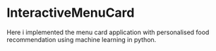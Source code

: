 # InteractiveMenuCard
Here i implemented the menu card application with personalised food recommendation using machine learning in python.
